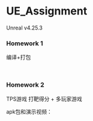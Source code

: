 # UE_Assignment
Unreal v4.25.3
<br/>

### Homework 1
编译+打包

<br/>

### Homework 2
TPS游戏 
打靶得分 + 多玩家游戏


apk包和演示视频：[]()
